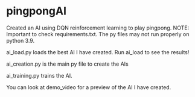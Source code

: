 # pingpongAI
Created an AI using DQN reinforcement learning to play pingpong.
NOTE: Important to check requirements.txt. The py files may not run properly on python 3.9. 

ai_load.py loads the best AI I have created. Run ai_load to see the results! 

ai_creation.py is the main py file to create the AIs 

ai_training.py trains the AI. 

You can look at demo_video for a preview of the AI I have created. 
